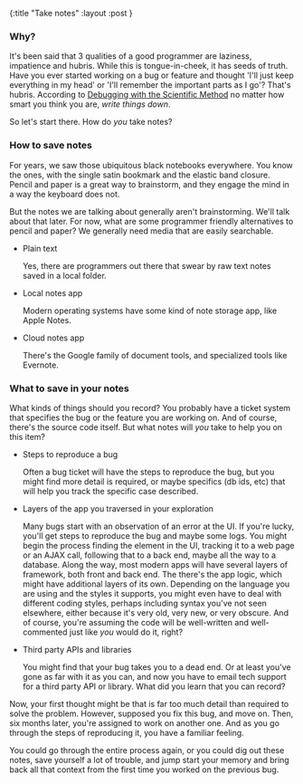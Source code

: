 {:title "Take notes"
 :layout :post
}

### Why?

It's been said that 3 qualities of a good programmer are laziness, impatience and hubris.
While this is tongue-in-cheek, it has seeds of truth. Have you ever started working
on a bug or feature and thought 'I'll just keep everything in my head' or 'I'll
remember the important parts as I go'? That's hubris. According to [Debugging
with the Scientific Method](https://youtu.be/FihU5JxmnBg) no matter how smart you think
you are, *write things down*.

So let's start there. How do *you* take notes?


### How to save notes

For years, we saw those ubiquitous black notebooks everywhere. You know the ones,
with the single satin bookmark and the elastic band closure. Pencil and paper is a great
way to brainstorm, and they engage the mind in a way the keyboard does not.

But the notes we are talking about generally aren't brainstorming. We'll talk about that
later. For now, what are some programmer friendly alternatives to pencil and paper?
We generally need media that are easily searchable.

* Plain text

    Yes, there are programmers out there that swear by raw text notes saved in a local folder.

* Local notes app

    Modern operating systems have some kind of note storage app, like Apple Notes.

* Cloud notes app

    There's the Google family of document tools, and specialized tools like Evernote.


### What to save in your notes

What kinds of things should you record? You probably have a ticket system
that specifies the bug or the feature you are working on. And of course, there's the source
code itself. But what notes will *you* take to help you on this item?

* Steps to reproduce a bug

    Often a bug ticket will have the steps to reproduce the bug, but you might find
    more detail is required, or maybe specifics (db ids, etc) that will help you
    track the specific case described.

* Layers of the app you traversed in your exploration

    Many bugs start with an observation of an error at the UI. If you're lucky,
    you'll get steps to reproduce the bug and maybe some logs. You might begin
    the process finding the element in the UI, tracking it to a web page
    or an AJAX call, following that to a back end, maybe all the way to a
    database. Along the way, most modern apps will have several layers
    of framework, both front and back end. The there's the app logic,
    which might have additional layers of its own. Depending on the language
    you are using and the styles it supports, you might even have to deal with
    different coding styles, perhaps including syntax you've not seen elsewhere,
    either because it's very old, very new, or very obscure. And of course,
    you're assuming the code will be well-written and well-commented
    just like *you* would do it, right?

* Third party APIs and libraries

    You might find that your bug takes you to a dead end. Or at least you've gone
    as far with it as you can, and now you have to email tech support for a
    third party API or library. What did you learn that you can record?

Now, your first thought might be that is far too much detail than required
to solve the problem. However, supposed you fix this bug, and move on.
Then, six months later, you're assigned to work on another one. And as you
go through the steps of reproducing it, you have a familiar feeling.

You could go through the entire process again, or you could dig out these notes,
save yourself a lot of trouble, and jump start your memory and bring back all
that context from the first time you worked on the previous bug.
